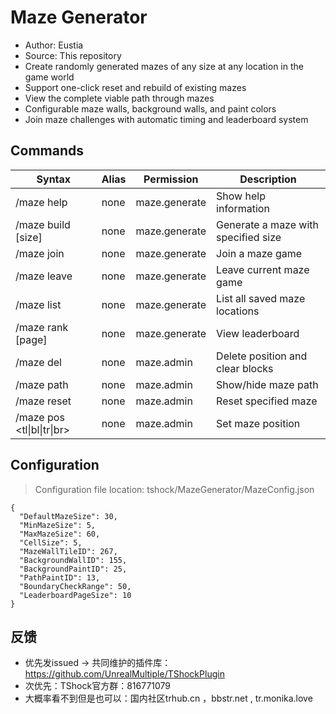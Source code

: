 ﻿# Maze Generator

- Author: Eustia
- Source: This repository
- Create randomly generated mazes of any size at any location in the game world
- Support one-click reset and rebuild of existing mazes
- View the complete viable path through mazes
- Configurable maze walls, background walls, and paint colors
- Join maze challenges with automatic timing and leaderboard system

## Commands

| Syntax | Alias | Permission | Description |
|--------|-------|------------|-------------|
| /maze help | none | maze.generate | Show help information |
| /maze build <name> [size] | none | maze.generate | Generate a maze with specified size |
| /maze join <name> | none | maze.generate | Join a maze game |
| /maze leave | none | maze.generate | Leave current maze game |
| /maze list | none | maze.generate | List all saved maze locations |
| /maze rank [page] | none | maze.generate | View leaderboard |
| /maze del <name> | none | maze.admin | Delete position and clear blocks |
| /maze path <name> | none | maze.admin | Show/hide maze path |
| /maze reset <name> | none | maze.admin | Reset specified maze |
| /maze pos <name> <tl\|bl\|tr\|br> | none | maze.admin | Set maze position |

## Configuration
> Configuration file location: tshock/MazeGenerator/MazeConfig.json
```json5
{
  "DefaultMazeSize": 30,
  "MinMazeSize": 5,
  "MaxMazeSize": 60,
  "CellSize": 5,
  "MazeWallTileID": 267,
  "BackgroundWallID": 155,
  "BackgroundPaintID": 25,
  "PathPaintID": 13,
  "BoundaryCheckRange": 50,
  "LeaderboardPageSize": 10
}
```
## 反馈
- 优先发issued -> 共同维护的插件库：https://github.com/UnrealMultiple/TShockPlugin
- 次优先：TShock官方群：816771079
- 大概率看不到但是也可以：国内社区trhub.cn ，bbstr.net , tr.monika.love
